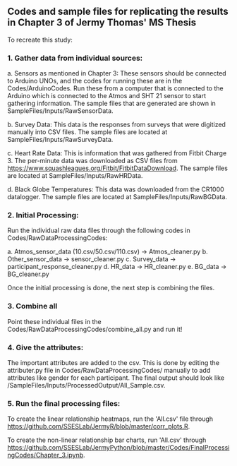 ## Codes and sample files for replicating the results in Chapter 3 of Jermy Thomas' MS Thesis

To recreate this study:

### 1. Gather data from individual sources:

  a. Sensors as mentioned in Chapter 3: These sensors should be connected to Arduino UNOs, and the codes for running these are in the Codes/ArduinoCodes. Run these from a computer that is connected to the Arduino which is connected to the Atmos and SHT 21 sensor to start gathering information. The sample files that are generated are shown in SampleFiles/Inputs/RawSensorData.

  b. Survey Data: This data is the responses from surveys that were digitized manually into CSV files. The sample files are located at SampleFiles/Inputs/RawSurveyData. 

  c. Heart Rate Data: This is information that was gathered from Fitbit Charge 3. The per-minute data was downloaded as CSV files from https://www.squashleagues.org/Fitbit/FitbitDataDownload. The sample files are located at SampleFiles/Inputs/RawHRData. 

  d. Black Globe Temperatures: This data was downloaded from the CR1000 datalogger. The sample files are located at SampleFiles/Inputs/RawBGData. 

### 2. Initial Processing: 

Run the individual raw data files through the following codes in Codes/RawDataProcessingCodes:

  a. Atmos_sensor_data (10.csv/50.csv/110.csv) -> Atmos_cleaner.py
  b. Other_sensor_data -> sensor_cleaner.py
  c. Survey_data -> participant_response_cleaner.py
  d. HR_data -> HR_cleaner.py
  e. BG_data -> BG_cleaner.py
  
Once the initial processing is done, the next step is combining the files.

### 3. Combine all

  Point these individual files in the Codes/RawDataProcessingCodes/combine_all.py and run it!

### 4. Give the attributes: 

  The important attributes are added to the csv. This is done by editing the attributer.py file in Codes/RawDataProcessingCodes/ manually to add attributes like gender for each participant. The final output should look like /SampleFiles/Inputs/ProcessedOutput/All_Sample.csv.

### 5. Run the final processing files:

To create the linear relationship heatmaps, run the 'All.csv' file through https://github.com/SSESLab/JermyR/blob/master/corr_plots.R. 

To create the non-linear relationship bar charts, run 'All.csv' through https://github.com/SSESLab/JermyPython/blob/master/Codes/FinalProcessingCodes/Chapter_3.ipynb.
  
